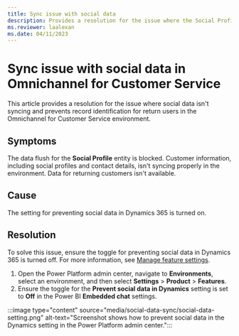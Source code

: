 ```yaml
---
title: Sync issue with social data
description: Provides a resolution for the issue where the Social Profile entity is blocked and the social data isn't syncing in Omnichannel for Customer Service.
ms.reviewer: laalexan
ms.date: 04/11/2023
---
```

# Sync issue with social data in Omnichannel for Customer Service

This article provides a resolution for the issue where social data isn't syncing and prevents record identification for return users in the Omnichannel for Customer Service environment.

## Symptoms

The data flush for the **Social Profile** entity is blocked. Customer information, including social profiles and contact details, isn't syncing properly in the environment. Data for returning customers isn't available.

## Cause

The setting for preventing social data in Dynamics 365 is turned on.

## Resolution

To solve this issue, ensure the toggle for preventing social data in Dynamics 365 is turned off. For more information, see [Manage feature settings](/power-platform/admin/settings-features).

1. Open the Power Platform admin center, navigate to **Environments**, select an environment, and then select **Settings** > **Product** > **Features**.
1. Ensure the toggle for the **Prevent social data in Dynamics** setting is set to **Off** in the Power BI **Embedded chat** settings.

:::image type="content" source="media/social-data-sync/social-data-setting.png" alt-text="Screenshot shows how to prevent social data in the Dynamics setting in the Power Platform admin center.":::